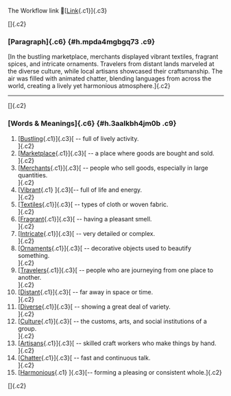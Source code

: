 The Workflow link
👏[[Link](https://www.google.com/url?q=http://www.google.com&sa=D&source=editors&ust=1759855402489177&usg=AOvVaw31sa-KmzmKaPodrUMHA6Ic){.c1}]{.c3}

[]{.c2}

### [Paragraph]{.c6} {#h.mpda4mgbgq73 .c9}

[In the bustling marketplace, merchants displayed vibrant textiles,
fragrant spices, and intricate ornaments. Travelers from distant lands
marveled at the diverse culture, while local artisans showcased their
craftsmanship. The air was filled with animated chatter, blending
languages from across the world, creating a lively yet harmonious
atmosphere.]{.c2}

------------------------------------------------------------------------

[]{.c2}

### [Words & Meanings]{.c6} {#h.3aalkbh4jm0b .c9}

1.  [[Bustling](https://www.google.com/url?q=http://www.google.com&sa=D&source=editors&ust=1759855402490304&usg=AOvVaw1dkwuP-IjTNkHr93jgB0o1){.c1}]{.c3}[ --
    full of lively activity.\
    ]{.c2}
2.  [[Marketplace](https://www.google.com/url?q=http://www.google.com&sa=D&source=editors&ust=1759855402490531&usg=AOvVaw2o4pNbx2H7-8IqLVt7evHF){.c1}]{.c3}[ --
    a place where goods are bought and sold.\
    ]{.c2}
3.  [[Merchants](https://www.google.com/url?q=http://www.google.com&sa=D&source=editors&ust=1759855402490767&usg=AOvVaw2u1TqURNfJHSEDPs1AjRpE){.c1}]{.c3}[ --
    people who sell goods, especially in large quantities.\
    ]{.c2}
4.  [[Vibrant](https://www.google.com/url?q=http://www.google.com&sa=D&source=editors&ust=1759855402491059&usg=AOvVaw0OrMx278D_MQOtcno7J9dl){.c1}
    ]{.c3}[-- full of life and energy.\
    ]{.c2}
5.  [[Textiles](https://www.google.com/url?q=http://www.google.com&sa=D&source=editors&ust=1759855402491247&usg=AOvVaw26pestDtJ99hp_VReR1z2Y){.c1}]{.c3}[ --
    types of cloth or woven fabric.\
    ]{.c2}
6.  [[Fragrant](https://www.google.com/url?q=http://www.google.com&sa=D&source=editors&ust=1759855402491426&usg=AOvVaw0uvd944l1ovyOe-YhxJ3gR){.c1}]{.c3}[ --
    having a pleasant smell.\
    ]{.c2}
7.  [[Intricate](https://www.google.com/url?q=http://www.google.com&sa=D&source=editors&ust=1759855402491596&usg=AOvVaw3WLRe5qqxoXqb_aJBeFpCp){.c1}]{.c3}[ --
    very detailed or complex.\
    ]{.c2}
8.  [[Ornaments](https://www.google.com/url?q=http://www.google.com&sa=D&source=editors&ust=1759855402491761&usg=AOvVaw1fRW59_qMtycLnuDTxws3t){.c1}]{.c3}[ --
    decorative objects used to beautify something.\
    ]{.c2}
9.  [[Travelers](https://www.google.com/url?q=http://www.google.com&sa=D&source=editors&ust=1759855402491955&usg=AOvVaw0Dmh_8j7-S_ggC9ndAFLM6){.c1}]{.c3}[ --
    people who are journeying from one place to another.\
    ]{.c2}
10. [[Distant](https://www.google.com/url?q=http://www.google.com&sa=D&source=editors&ust=1759855402492169&usg=AOvVaw21eFL3SCLJM57o7BdiRfAv){.c1}]{.c3}[ --
    far away in space or time.\
    ]{.c2}
11. [[Diverse](https://www.google.com/url?q=http://www.google.com&sa=D&source=editors&ust=1759855402492333&usg=AOvVaw2cJh-qUAXYxhx4I40OFiqI){.c1}]{.c3}[ --
    showing a great deal of variety.\
    ]{.c2}
12. [[Culture](https://www.google.com/url?q=http://www.google.com&sa=D&source=editors&ust=1759855402492524&usg=AOvVaw0Ye0xwbRB0kBMoYm980FiY){.c1}]{.c3}[ --
    the customs, arts, and social institutions of a group.\
    ]{.c2}
13. [[Artisans](https://www.google.com/url?q=http://www.google.com&sa=D&source=editors&ust=1759855402492737&usg=AOvVaw2QbUrO11Jydm7BHwrKw9-T){.c1}]{.c3}[ --
    skilled craft workers who make things by hand.\
    ]{.c2}
14. [[Chatter](https://www.google.com/url?q=http://www.google.com&sa=D&source=editors&ust=1759855402492927&usg=AOvVaw1hrMpVF16Vt3C3OY5AhQRT){.c1}]{.c3}[ --
    fast and continuous talk.\
    ]{.c2}
15. [[Harmonious](https://www.google.com/url?q=http://www.google.com&sa=D&source=editors&ust=1759855402493101&usg=AOvVaw3KEuQZ2pHCgUFtDAM6lH3b){.c1}
    ]{.c3}[-- forming a pleasing or consistent whole.]{.c2}

[]{.c2}
